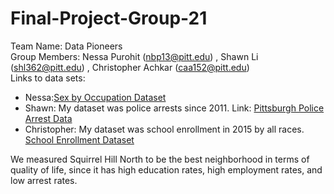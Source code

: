 # Final-Project-Group-21
Team Name: Data Pioneers
<br>
Group Members: Nessa Purohit (nbp13@pitt.edu) , Shawn Li (shl362@pitt.edu) , Christopher Achkar (caa152@pitt.edu)
<br>
Links to data sets: 
- Nessa:[Sex by Occupation Dataset](https://data.wprdc.org/dataset/378e4a6c-550c-4e9c-bfb5-ca73c1c29cc7/resource/0b520f07-3f9d-48ce-8e9e-039cddd28417/download/sex-by-occupation-for-the-civilian-employed-population-16-years-and-over.csv)
- Shawn: My dataset was police arrests since 2011. Link: [Pittsburgh Police Arrest Data](https://data.wprdc.org/dataset/arrest-data/resource/e03a89dd-134a-4ee8-a2bd-62c40aeebc6f)
- Christopher: My dataset was school enrollment in 2015 by all races. [School Enrollment Dataset](https://data.wprdc.org/dataset/pittsburgh-american-community-survey-2015-school-enrollment/resource/eb1f8714-e0eb-4614-acfe-dfe0ebab942f)

We measured Squirrel Hill North to be the best neighborhood in terms of quality of life, since it has high education rates, high employment rates, and low arrest rates. 
